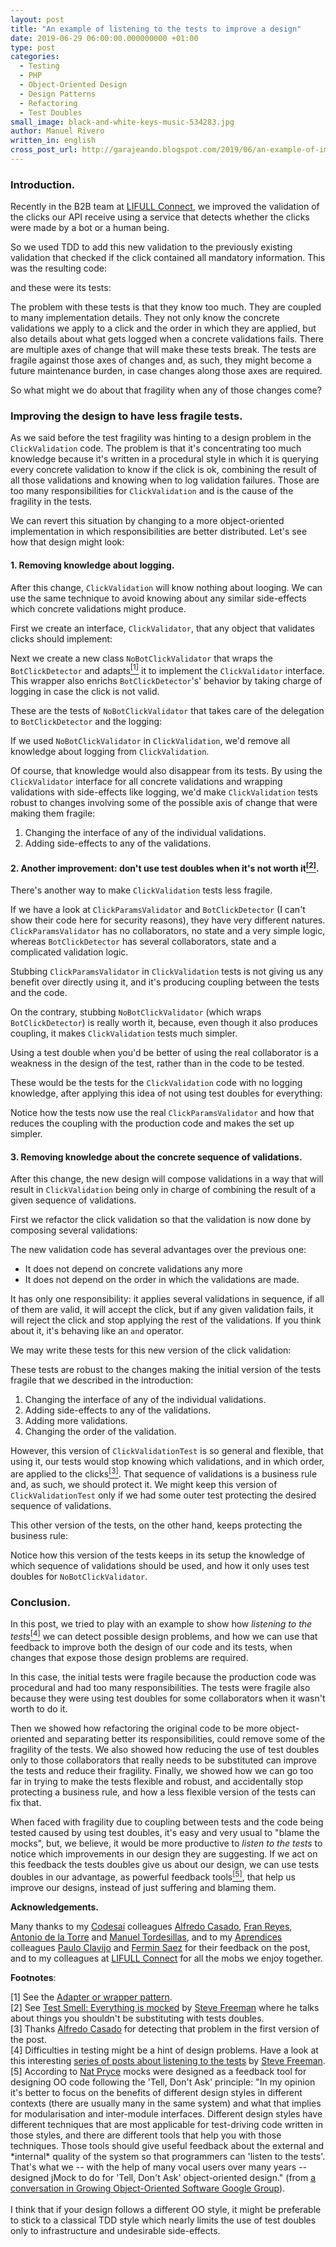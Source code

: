 ```yaml
---
layout: post
title: "An example of listening to the tests to improve a design"
date: 2019-06-29 06:00:00.000000000 +01:00
type: post
categories:
  - Testing
  - PHP
  - Object-Oriented Design
  - Design Patterns
  - Refactoring
  - Test Doubles
small_image: black-and-white-keys-music-534283.jpg
author: Manuel Rivero
written_in: english
cross_post_url: http://garajeando.blogspot.com/2019/06/an-example-of-improving-design-to-have.html
---
```


<h3>Introduction. </h3>

Recently in the B2B team at [LIFULL Connect](https://www.lifullconnect.com/), we improved the validation of the clicks our API receive using a service that detects whether the clicks were made by a bot or a human being.

So we used TDD to add this new validation to the previously existing validation that checked if the click contained all mandatory information. This was the resulting code:

<script src="https://gist.github.com/trikitrok/76c9082ae1a3add22e0695f92a658cbc.js"></script>

and these were its tests:

<script src="https://gist.github.com/trikitrok/328f80a0c5c8cdc1cbe67e5ac4c51171.js"></script>

The problem with these tests is that they know too much. They are coupled to many implementation details. They not only know the concrete validations we apply to a click and the order in which they are applied, but also details about what gets logged when a concrete validations fails. There are multiple axes of change that will make these tests break. The tests are fragile against those axes of changes and, as such, they might become a future maintenance burden, in case changes along those axes are required.

So what might we do about that fragility when any of those changes come?

<h3>Improving the design to have less fragile tests. </h3>

As we said before the test fragility was hinting to a design problem in the `ClickValidation` code. The problem is that it's concentrating too much knowledge because it's written in a procedural style in which it is querying every concrete validation to know if the click is ok, combining the result of all those validations and knowing when to log validation failures. Those are too many responsibilities for `ClickValidation` and is the cause of the fragility in the tests.

We can revert this situation by changing to a more object-oriented implementation in which responsibilities are better distributed. Let's see how that design might look:

<h4>1. Removing knowledge about logging.</h4>

After this change, `ClickValidation` will know nothing about looging. We can use the same technique to avoid knowing about any similar side-effects which concrete validations might produce.

First we create an interface, `ClickValidator`, that any object that validates clicks should implement:

<script src="https://gist.github.com/trikitrok/f99484860f82f9dcb04ee2da38ffc39f.js"></script>

Next we create a new class `NoBotClickValidator` that wraps the `BotClickDetector` and adapts<a href="#nota1"><sup>[1]</sup></a> it to implement the `ClickValidator` interface. This wrapper also enrichs `BotClickDetector`'s' behavior by taking charge of logging in case the click is not valid.

<script src="https://gist.github.com/trikitrok/c4a928f6f7420a339240f0f52fe4f8b1.js"></script>

These are the tests of `NoBotClickValidator` that takes care of the delegation to `BotClickDetector` and the logging:

<script src="https://gist.github.com/trikitrok/452ce96590c7655f722dd4d42f49ba4c.js"></script>

If we used `NoBotClickValidator` in `ClickValidation`, we'd remove all knowledge about logging from `ClickValidation`.

<script src="https://gist.github.com/trikitrok/cc9b89b5dd5890cfec3d5104f78663fe.js"></script>

Of course, that knowledge would also disappear from its tests. By using the `ClickValidator` interface for all concrete validations and wrapping validations with side-effects like logging, we'd make `ClickValidation` tests robust to changes involving some of the possible axis of change that were making them fragile:

1. Changing the interface of any of the individual validations.
2. Adding side-effects to any of the validations.

<h4>2. Another improvement: don't use test doubles when it's not worth it<a href="#nota2"><sup>[2]</sup></a>.</h4>

There's another way to make `ClickValidation` tests less fragile.

If we have a look at `ClickParamsValidator` and `BotClickDetector` (I can't show their code here for security reasons), they have very different natures. `ClickParamsValidator` has no collaborators, no state and a very simple logic, whereas `BotClickDetector` has several collaborators, state and a complicated validation logic.

Stubbing `ClickParamsValidator` in `ClickValidation` tests is not giving us any benefit over directly using it, and it's producing coupling between the tests and the code.

On the contrary, stubbing `NoBotClickValidator` (which wraps `BotClickDetector`) is really worth it, because, even though it also produces coupling, it makes `ClickValidation` tests much simpler.

Using a test double when you'd be better of using the real collaborator is a weakness in the design of the test, rather than in the code to be tested.

These would be the tests for the `ClickValidation` code with no logging knowledge, after applying this idea of not using test doubles for everything:

<script src="https://gist.github.com/trikitrok/bc99d68fc4536dd81b24b75df9d7e8eb.js"></script>

Notice how the tests now use the real `ClickParamsValidator` and how that reduces the coupling with the production code and makes the set up simpler.

<h4>3. Removing knowledge about the concrete sequence of validations.</h4>

After this change, the new design will compose validations in a way that will result in `ClickValidation` being only in charge of combining the result of a given sequence of validations.

First we refactor the click validation so that the validation is now done by composing several validations:

<script src="https://gist.github.com/trikitrok/1eadf6e2f681bd48aa50abc1562783ce.js"></script>

The new validation code has several advantages over the previous one:

* It does not depend on concrete validations any more
* It does not depend on the order in which the validations are made.

It has only one responsibility: it applies several validations in sequence, if all of them are valid, it will accept the click, but if any given validation fails, it will reject the click and stop applying the rest of the validations. If you think about it, it's behaving like an `and` operator.

We may write these tests for this new version of the click validation:

<script src="https://gist.github.com/trikitrok/140295bdcd101ce92499b216bcd0b43d.js"></script>

These tests are robust to the changes making the initial version of the tests fragile that we described in the introduction:

1. Changing the interface of any of the individual validations.
2. Adding side-effects to any of the validations.
3. Adding more validations.
4. Changing the order of the validation.

However, this version of `ClickValidationTest` is so general and flexible, that using it, our tests would stop knowing which validations, and in which order, are applied to the clicks<a href="#nota3"><sup>[3]</sup></a>. That sequence of validations is a business rule and, as such, we should protect it. We might keep this version of `ClickValidationTest` only if we had some outer test protecting the desired sequence of validations.

This other version of the tests, on the other hand, keeps protecting the business rule:

<script src="https://gist.github.com/trikitrok/0ead6e5c1d460ae8494b878422267262.js"></script>

Notice how this version of the tests keeps in its setup the knowledge of which sequence of validations should be used, and how it only uses test doubles for `NoBotClickValidator`.

<h3>Conclusion. </h3>

In this post, we tried to play with an example to show how *listening to the tests*<a href="#nota4"><sup>[4]</sup></a> we can detect possible design problems, and how we can use that feedback to improve both the design of our code and its tests, when changes that expose those design problems are required.

In this case, the initial tests were fragile because the production code was procedural and had too many responsibilities. The tests were fragile also because they were using test doubles for some collaborators when it wasn't worth to do it.

Then we showed how refactoring the original code to be more object-oriented and separating better its responsibilities, could
remove some of the fragility of the tests. We also showed how reducing the use of test doubles only to those collaborators that really needs to be substituted can improve the tests and reduce their fragility. Finally, we showed how we can go too far in trying to make the tests flexible and robust, and accidentally stop protecting a business rule, and how a less flexible version of the tests can fix that.

When faced with fragility due to coupling between tests and the code being tested caused by using test doubles, it's easy and very usual to "blame the mocks", but, we believe, it would be more productive to *listen to the tests* to notice which improvements in our design they are suggesting. If we act on this feedback the tests doubles give us about our design, we can use tests doubles in our advantage, as powerful feedback tools<a href="#nota5"><sup>[5]</sup></a>,
that help us improve our designs, instead of just suffering and blaming them.

**Acknowledgements.**

Many thanks to my <a href="https://codesai.com/">Codesai</a> colleagues <a href="https://twitter.com/alfredocasado?lang=en">Alfredo Casado</a>, <a href="https://twitter.com/fran_reyes">Fran Reyes</a>, <a href="https://twitter.com/adelatorrefoss">Antonio de la Torre</a> and <a href="https://twitter.com/mjtordesillas">Manuel Tordesillas</a>, and to my <a href="https://twitter.com/deAprendices">Aprendices</a> colleagues <a href="https://twitter.com/pclavijo">Paulo Clavijo</a> and <a href="https://twitter.com/mintxelas">Fermin Saez</a> for their feedback on the post, and to my colleagues at [LIFULL Connect](https://www.lifullconnect.com/) for all the mobs we enjoy together.

**Footnotes**:

<div class="foot-note">
  <a name="nota1"></a> [1] See the <a href="https://en.wikipedia.org/wiki/Adapter_pattern">Adapter or wrapper pattern</a>.
</div>

<div class="foot-note">
  <a name="nota2"></a> [2] See <a href="http://www.mockobjects.com/2007/04/test-smell-everything-is-mocked.html">Test Smell: Everything is mocked</a> by <a href="Steve Freeman">Steve Freeman</a> where he talks about things you shouldn't be substituting with tests doubles.
</div>

<div class="foot-note">
  <a name="nota3"></a> [3] Thanks <a href="https://twitter.com/alfredocasado?lang=en">Alfredo Casado</a> for detecting that problem in the first version of the post.
</div>

<div class="foot-note">
  <a name="nota4"></a> [4] Difficulties in testing might be a hint of design problems. Have a look at this interesting <a href="http://www.mockobjects.com/search/label/listening%20to%20the%20tests">series of posts about listening to the tests</a> by <a href="Steve Freeman">Steve Freeman</a>.
</div>

<div class="foot-note">
  <a name="nota5"></a> [5] According to <a href="http://www.natpryce.com/">Nat Pryce</a> mocks were designed as a feedback tool for designing OO code following the 'Tell, Don't Ask' principle: "In my opinion it's better to focus on the benefits of different design styles in different contexts (there are usually many in the same system) and what that implies for modularisation and inter-module interfaces. Different design styles have different techniques that are
most applicable for test-driving code written in those styles, and there are different tools that help you with those techniques. Those tools should give useful feedback about the external and *internal* quality of the system so that programmers can 'listen to the tests'. That's what we -- with the help of many vocal users over many years -- designed jMock to do for 'Tell, Don't Ask' object-oriented design." (from <a href="https://groups.google.com/forum/#!topic/growing-object-oriented-software/dOmOIafFDcI">a conversation in Growing Object-Oriented Software Google Group</a>). <br> <br>I think that if your design follows a different OO style, it might be preferable to stick to a classical TDD style which nearly limits the use of test doubles only to infrastructure and undesirable side-effects.
</div>


